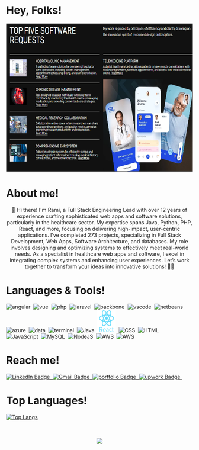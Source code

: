 <h1> Hey, Folks!

</h1>

<p1>

<div id="header" align="center">
 
 
<div align="center">
  <img src="https://github.com/RamiSJ12/RamiSJ12/blob/main/Screenshot%202024-08-08%20115623.png?raw=true" width="700" height="400"/>
</div>
  </div>
 

  <h1>About me!</h1>
  <p align="center"
 

👋 Hi there! I'm Rami, a Full Stack Engineering Lead with over 12 years of experience crafting sophisticated web apps and software solutions, particularly in the healthcare sector. My expertise spans Java, Python, PHP, React, and more, focusing on delivering high-impact, user-centric applications. I’ve completed 273 projects, specializing in Full Stack Development, Web Apps, Software Architecture, and databases. My role involves designing and optimizing systems to effectively meet real-world needs. As a specialist in healthcare web apps and software, I excel in integrating complex systems and enhancing user experiences. Let’s work together to transform your ideas into innovative solutions! 🚀🌟

</p>

<h1>Languages & Tools!</h1>

   <img src="https://camo.githubusercontent.com/d1b1b09d6ad7c4f4bc59501f93c4c14912a1ace5c2dec86324cab569939b6c0d/68747470733a2f2f6564656e742e6769746875622e696f2f537570657254696e7949636f6e732f696d616765732f7376672f616e67756c61722e737667" alt="angular" width="50" height="60"/>&nbsp;
   <img src="https://camo.githubusercontent.com/c53f68cda7b64580ca146427fc62d662c2e80d49243102c366434e042e34c015/68747470733a2f2f6564656e742e6769746875622e696f2f537570657254696e7949636f6e732f696d616765732f7376672f7675652e737667" alt="vue" width="50" height="60"/>&nbsp; 
   <img src="https://camo.githubusercontent.com/26fd5f4d543ff70a6ea4e085139edb717bfab7979960e0fafc9bd92cd1c7727f/68747470733a2f2f6564656e742e6769746875622e696f2f537570657254696e7949636f6e732f696d616765732f7376672f7068702e737667" alt="php" width="50" height="60"/>&nbsp;
   <img src="https://camo.githubusercontent.com/9223f24cd80e6d1118a378d261c30626c13a5e8a9c7c8dfc8352f9ccc9aecf81/68747470733a2f2f6564656e742e6769746875622e696f2f537570657254696e7949636f6e732f696d616765732f7376672f6c61726176656c2e737667" alt="laravel" width="50" height="60"/>&nbsp;
   <img src="https://camo.githubusercontent.com/a3963c664d6a9e803747d2091a05cf7b1c305561afd0517417f278987223ad3e/68747470733a2f2f6564656e742e6769746875622e696f2f537570657254696e7949636f6e732f696d616765732f7376672f6261636b626f6e652e737667" alt="backbone" width="50" height="60"/>&nbsp; 
   <img src="https://camo.githubusercontent.com/6d69262b9da21ca44938dbfc35987146ee0e5c90e312a1ce740458f1287ae96a/68747470733a2f2f6564656e742e6769746875622e696f2f537570657254696e7949636f6e732f696d616765732f7376672f76697375616c73747564696f636f64652e737667" alt="vscode" width="50" height="60"/>&nbsp;
   <img src="https://camo.githubusercontent.com/417a5f8cbc2953d73ac3a7503e741a96b66e22a16e3e8076c76acb9e27ba8c79/68747470733a2f2f6564656e742e6769746875622e696f2f537570657254696e7949636f6e732f696d616765732f7376672f6e65746265616e732e737667" alt="netbeans" width="50" height="60"/>&nbsp;
   <img src="https://camo.githubusercontent.com/dbb00c1a7345091b385fb52cbd92ae7f7964d2c8d1521d17fe9d3b71101886c3/68747470733a2f2f6564656e742e6769746875622e696f2f537570657254696e7949636f6e732f696d616765732f7376672f617a7572652e737667" alt="azure" width="50" height="60"/>&nbsp;
   <img src="https://camo.githubusercontent.com/c381f30686f85eedcfa993c74d82826c24122a2b8b9c28b75d8e50bb7a188e51/68747470733a2f2f6564656e742e6769746875622e696f2f537570657254696e7949636f6e732f696d616765732f7376672f6461746163616d702e737667" alt="data" width="50" height="60"/>&nbsp;
   <img src="https://camo.githubusercontent.com/f59314748052c940739169ee38c8cd89549644f06e407a4fa3dc850b623aac4f/68747470733a2f2f6564656e742e6769746875622e696f2f537570657254696e7949636f6e732f696d616765732f7376672f706f7765727368656c6c2e737667" alt="terminal" width="50" height="60"/>&nbsp;
  <img src="https://camo.githubusercontent.com/a790e8e5e2b7edcf9ef24e2cbccb1802f4fedb001a6f66a17cad37f57ba85b15/68747470733a2f2f6564656e742e6769746875622e696f2f537570657254696e7949636f6e732f696d616765732f7376672f6a6176612e737667" title="Java" alt="Java" width="50" height="60"/>&nbsp;
  <img src="https://github.com/devicons/devicon/blob/master/icons/react/react-original-wordmark.svg" title="React" alt="React" width="50" height="60"/>&nbsp;
  <img src="https://camo.githubusercontent.com/10e5da35078001d86532bb75efeecf75aaca2765af099b3a2592a22fd12cb2e0/68747470733a2f2f6564656e742e6769746875622e696f2f537570657254696e7949636f6e732f696d616765732f7376672f637373332e737667"  title="CSS3" alt="CSS" width="50" height="60"/>&nbsp;
  <img src="https://camo.githubusercontent.com/93e4e94382fb2211baf595fd981ec363e1400d1ad208321396344b2eb998b51f/68747470733a2f2f6564656e742e6769746875622e696f2f537570657254696e7949636f6e732f696d616765732f7376672f68746d6c352e737667" title="HTML5" alt="HTML" width="50" height="60"/>&nbsp;
  <img src="https://camo.githubusercontent.com/8e946c2804fdccdb848c1109042c5398ea6bf93367d82f83aad430b722f50d9b/68747470733a2f2f6564656e742e6769746875622e696f2f537570657254696e7949636f6e732f696d616765732f7376672f6a6176617363726970742e737667" title="JavaScript" alt="JavaScript" width="50" height="60"/>&nbsp;
  <img src="https://camo.githubusercontent.com/0c6732b7d21907a793e02e157548954f2ce6202d43f85d03f633c80f288cb82c/68747470733a2f2f6564656e742e6769746875622e696f2f537570657254696e7949636f6e732f696d616765732f7376672f6d7973716c2e737667" title="MySQL"  alt="MySQL" width="50" height="60"/>&nbsp;
  <img src="https://camo.githubusercontent.com/83a5ba03f32402178e1faa16675307f1697b91a44f6408d0c73806c68e9c7154/68747470733a2f2f6564656e742e6769746875622e696f2f537570657254696e7949636f6e732f696d616765732f7376672f6e6f64656a732e737667" title="NodeJS" alt="NodeJS" width="50" height="60"/>&nbsp;
  <img src="https://camo.githubusercontent.com/5dccd6b96e7346e0e8f642686037cb3d17c2d980b7df50127a5c55001e1eeaac/68747470733a2f2f6564656e742e6769746875622e696f2f537570657254696e7949636f6e732f696d616765732f7376672f616d617a6f6e2e737667" title="AWS" alt="AWS" width="50" height="60"/>&nbsp;
   <img src="https://camo.githubusercontent.com/b2e3f6aae05f48185a2e9b7d8633b8af22a9be4988f9d65a3459a364ebc38499/68747470733a2f2f6564656e742e6769746875622e696f2f537570657254696e7949636f6e732f696d616765732f7376672f6769742e737667" title="AWS" alt="AWS" width="50" height="60"/>&nbsp;


  
 
 
 <h1>Reach me!</h1>
  <div id="badges">

  <a href="https://www.linkedin.com/in/ramisalim/L">
  <img src="https://camo.githubusercontent.com/6eeeae9698286e45eda5d2973026a896fd42fa7f4271bf31aa74e9557e82181a/68747470733a2f2f6564656e742e6769746875622e696f2f537570657254696e7949636f6e732f696d616765732f7376672f6c696e6b6564696e2e737667" alt="LinkedIn Badge" width="50" height="60"/>&nbsp;
  </a>
  
   
   <a href="https://gmai.com">
    <img src="https://camo.githubusercontent.com/443a1f864f5b7f354e65595d3713156bfab31c7caa731f3f1d214b87aba63168/68747470733a2f2f6564656e742e6769746875622e696f2f537570657254696e7949636f6e732f696d616765732f7376672f676d61696c2e737667" alt="Gmail Badge" width="50" height="60"/>&nbsp;
   </a>
   
   <a href="https://www.ramisj.dev">
    <img src="https://camo.githubusercontent.com/46c51a204fddd5c0dc004140ad2e126da3e22e02a57952c5ce4e911b4d989028/68747470733a2f2f6564656e742e6769746875622e696f2f537570657254696e7949636f6e732f696d616765732f7376672f70696e626f6172642e737667" alt="portfolio Badge" width="50" height="60"/>&nbsp;
   </a>
  
   
   
  
 
<a href="https://www.upwork.com/freelancers/ramisj12">
    <img src="https://camo.githubusercontent.com/e851e34f06130543aa6afe434ed7f950cd2124d7f1a231cd01c87d7a2e782aee/68747470733a2f2f6564656e742e6769746875622e696f2f537570657254696e7949636f6e732f696d616765732f7376672f7570776f726b2e737667" alt="upwork Badge" width="50" height="60"/>&nbsp;
   </a>
   
 
   
</div>


  
  <h1>Top Languages!</h1>
  <p1>

  [![Top Langs](https://github-readme-stats.vercel.app/api/top-langs/?username=ramisj12&layout=compact&theme=vision-friendly-dark)](https://github.com/ramisj122/github-readme-stats)
   
   
   </div>
  
 </p1>
 </p1>
 </br>


 
 
 <br>

<div align="center"> 
  <img src="https://profile-counter.glitch.me/ramisj12/count.svg" />
 </div> </br>
 
<!---
RamiSJ12/RamiSJ12 is a ✨ special ✨ repository because its README.md (this file) appears on your GitHub profile.
You can click the Preview link to take a look at your changes.
--->

